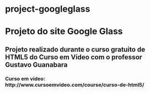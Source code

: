 # project-googleglass

<h1>Projeto do site Google Glass</h1>

<h2>Projeto realizado durante o curso gratuito de HTML5 do Curso em Vídeo com o professor Gustavo Guanabara</h2>

<h3>Curso em vídeo: http://www.cursoemvideo.com/course/curso-de-html5/</h3>

